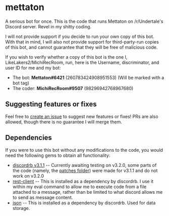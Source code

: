 # mettaton
A serious bot for once. This is the code that runs Mettaton on /r/Undertale's Discord server. Revel in my shitty coding.

I will not provide support if you decide to run your own copy of this bot. With that in mind, I will also not provide support for third-party-run copies of this bot, and cannot guarantee that they will be free of malicious code.

If you wish to verify whether a copy of this bot is the one I, LikeLakers2/MichiRecRoom, run, here is the Username, discriminator, and user ID for me and my bot:
* The bot: **Mettaton#6421** (260783424908951553) (Will be marked with a bot tag)
* The coder: **MichiRecRoom#9507** (98296942768967680)

## Suggesting features or fixes
Feel free to [create an issue](https://github.com/LikeLakers2/mettaton/issues/new) to suggest new features or fixes! PRs are also allowed, though there is no guarantee I will merge them.

## Dependencies
If you were to use this bot without any modifications to the code, you would need the following gems to obtain all functionality:
* [discordrb v3.1.1](https://rubygems.org/gems/discordrb/versions/3.1.1) -- Currently awaiting testing on v3.2.0, some parts of the code (namely, the [patches folder](/patching)) were made for v3.1.1 and do not work on v3.2.0
* [rest-client](https://rubygems.org/gems/rest-client) -- This is installed as a dependency by discordrb. I use it within my eval command to allow me to execute code from a file attached to a message, rather than be limited to what discord allows me to send as message content.
* [json](https://rubygems.org/gems/json) -- This is installed as a dependency by discordrb. Used for data storage.
